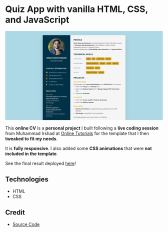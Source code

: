 # Quiz App with vanilla HTML, CSS, and JavaScript

![Home Screen](./assets/cover.png)

This **online CV** is a **personal project** I built following a **live coding session** from Muhammad Irshad at [Online Tutorials](www.onlinetutorialsweb.com) for the template that I then **tweaked to fit my needs**.

It is **fully responsive**. I also added some **CSS animations** that were **not included in the template**.

See the final result deployed [here](https://dinahdeichtmann.github.io/cv-en/)!

## Technologies

- HTML
- CSS

## Credit

- [Source Code](https://www.patreon.com/onlinetutorials)
